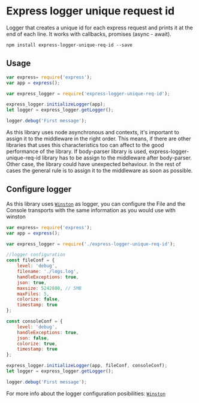 # Express logger unique request id

Logger that creates a unique id for each express request and prints it at the end of each line. It works with callbacks, promises (async - await).

```
npm install express-logger-unique-req-id --save
```


## Usage

``` js
var express= require('express');
var app = express();

var express_logger = require('express-logger-unique-req-id');

express_logger.initializeLogger(app);
let logger = express_logger.getLogger();

logger.debug('First message');
```

As this library uses node asynchronous and contexts, it's important to assign it to the middleware in the right order. This means, if there are other libraries that uses this characteristics too can affect to the good performance of the library. 
If body-parser library is used, express-logger-unique-req-id library has to be assign to the middleware after body-parser. Other case, the library could have unexpected behaviour. In the rest of cases the general rule is to assign it to the middleware as soon as possible.


## Configure logger

As this library uses [`Winston`](https://github.com/winstonjs/winston) as logger, you can configure the File and the Console transports with the same information as you would use with winston

``` js
var express= require('express');
var app = express();

var express_logger = require('./express-logger-unique-req-id');

//logger configuration
const fileConf = {
    level: 'debug',
    filename: './logs.log',
    handleExceptions: true,
    json: true,
    maxsize: 5242880, // 5MB
    maxFiles: 5,
    colorize: false,
    timestamp: true
};

const consoleConf = {
    level: 'debug',
    handleExceptions: true,
    json: false,
    colorize: true,
    timestamp: true
};

express_logger.initializeLogger(app, fileConf, consoleConf);
let logger = express_logger.getLogger();

logger.debug('First message');
```

For more info about the logger configuration posibilities: [`Winston`](https://github.com/winstonjs/winston)
